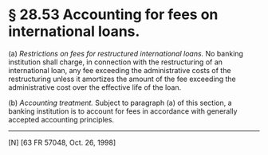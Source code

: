 # § 28.53   Accounting for fees on international loans.

(a) *Restrictions on fees for restructured international loans.* No banking institution shall charge, in connection with the restructuring of an international loan, any fee exceeding the administrative costs of the restructuring unless it amortizes the amount of the fee exceeding the administrative cost over the effective life of the loan.


(b) *Accounting treatment.* Subject to paragraph (a) of this section, a banking institution is to account for fees in accordance with generally accepted accounting principles.



---

[N] [63 FR 57048, Oct. 26, 1998]





